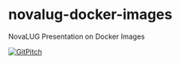 # novalug-docker-images
NovaLUG Presentation on Docker Images

[![GitPitch](https://gitpitch.com/assets/badge.svg)](https://gitpitch.com/dougtoppin/novalug-docker-images/master?grs=github&t=sky)

